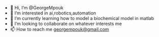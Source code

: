 - 👋 Hi, I’m @GeorgeMpouk
- 👀 I’m interested in ai,robotics,automation
- 🌱 I’m currently learning how to model a biochemical model in matlab 
- 💞️ I’m looking to collaborate on whatever interests me 
- 📫 How to reach me georgempouk@gmail.com

<!---
GeorgeMpouk/GeorgeMpouk is a ✨ special ✨ repository because its `README.md` (this file) appears on your GitHub profile.
You can click the Preview link to take a look at your changes.
--->
